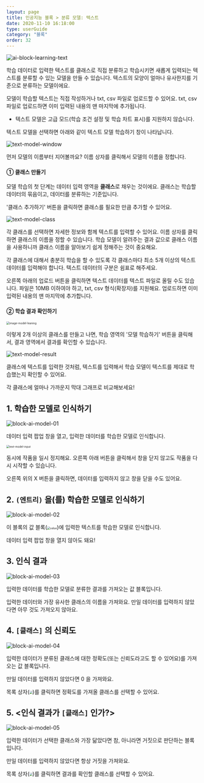 ```yaml
---
layout: page
title: 인공지능 블록 > 분류 모델: 텍스트
date: 2020-11-10 16:18:00
type: userGuide
category: "블록"
order: 32
---
```


![ai-block-learning-text](images/window/ai-block-learning-text.png)

학습 데이터로 입력한 텍스트를 클래스로 직접 분류하고 학습시키면 새롭게 입력되는 텍스트를 분류할 수 있는 모델을 만들 수 있습니다. 텍스트의 모양이 얼마나 유사한지를 기준으로 분류하는 모델이에요.

모델이 학습할 텍스트는 직접 작성하거나 txt, csv 파일로 업로드할 수 있어요. txt, csv 파일로 업로드하면 이미 입력된 내용의 맨 마지막에 추가됩니다.
+ 텍스트 모델은 고급 모드(학습 조건 설정 및 학습 차트 표시)를 지원하지 않습니다.

텍스트 모델을 선택하면 아래와 같이 텍스트 모델 학습하기 창이 나타납니다.

![text-model-window](images/window/text-model-window.png)

먼저 모델의 이름부터 지어볼까요? 이름 상자를 클릭해서 모델의 이름을 정합니다.

#### ① 클래스 만들기

모델 학습의 첫 단계는 데이터 입력 영역을 **클래스**로 채우는 것이에요. 클래스는 학습할 데이터의 묶음이고, 데이터를 분류하는 기준입니다.

'클래스 추가하기' 버튼을 클릭하면 클래스를 필요한 만큼 추가할 수 있어요.

![text-model-class](images/window/text-model-class.png)

각 클래스를 선택하면 자세한 정보와 함께 텍스트를 입력할 수 있어요. 이름 상자를 클릭하면 클래스의 이름을 정할 수 있습니다. 학습 모델이 알려주는 결과 값으로 클래스 이름을 사용하니까 클래스 이름을 알아보기 쉽게 정해주는 것이 중요해요.

각 클래스에 대해서 충분히 학습을 할 수 있도록 각 클래스마다 최소 5개 이상의 텍스트 데이터를 입력해야 합니다. 텍스트 데이터의 구분은 쉼표로 해주세요.

오른쪽 아래의 업로드 버튼을 클릭하면 텍스트 데이터를 텍스트 파일로 올릴 수도 있습니다. 파일은 10MB 이하여야 하고, txt, csv 형식(확장자)를 지원해요. 업로드하면 이미 입력된 내용의 맨 마지막에 추가합니다.

#### ② 학습 결과 확인하기

<img src="images/window/image-model-leaning.png" alt="image-model-leaning" style="zoom:50%;" />

이렇게 2개 이상의 클래스를 만들고 나면, 학습 영역의 '모델 학습하기' 버튼을 클릭해서, 결과 영역에서 결과를 확인할 수 있습니다.

![text-model-result](images/window/text-model-result.png)

클래스에 텍스트를 입력한 것처럼, 텍스트를 입력해서 학습 모델이 텍스트를 제대로 학습했는지 확인할 수 있어요.

각 클래스에 얼마나 가까운지 막대 그래프로 비교해보세요!

## 1. 학습한 모델로 인식하기

![block-ai-model-01](images/block-ai-model-01.png)

데이터 입력 팝업 창을 열고, 입력한 데이터를 학습한 모델로 인식합니다.

<img src="images/window/text-model-input.png" alt="text-model-input" style="zoom:50%;" />

동시에 작품을 일시 정지해요. 오른쪽 아래 버튼을 클릭해서 창을 닫지 않고도 작품을 다시 시작할 수 있습니다.

오른쪽 위의 X 버튼을 클릭하면, 데이터를 입력하지 않고 창을 닫을 수도 있어요.

## 2. `(엔트리)` 을(를) 학습한 모델로 인식하기

![block-ai-model-02](images/block-ai-model-02.png)

이 블록의 값 블록(<img src="images/icon/value.png" alt="value" style="zoom:50%;" />)에 입력한 텍스트를 학습한 모델로 인식합니다.

데이터 입력 팝업 창을 열지 않아도 돼요!

## 3. 인식 결과

![block-ai-model-03](images/block-ai-model-03.png)

입력한 데이터를 학습한 모델로 분류한 결과를 가져오는 값 블록입니다.

입력한 데이터와 가장 유사한 클래스의 이름을 가져와요. 만일 데이터를 입력하지 않았다면 아무 것도 가져오지 않아요.

## 4. `[클래스]` 의 신뢰도

![block-ai-model-04](images/block-ai-model-04.png)

입력한 데이터가 분류된 클래스에 대한 정확도(또는 신뢰도라고도 할 수 있어요)를 가져오는 값 블록입니다.

만일 데이터를 입력하지 않았다면 0 을 가져와요.

목록 상자(<img src="images/icon/dropdown-ai.png" style="zoom:50%;" />)를 클릭하면 정확도를 가져올 클래스를 선택할 수 있어요.

## 5. <인식 결과가 `[클래스]` 인가?>

![block-ai-model-05](images/block-ai-model-05.png)

입력한 데이터가 선택한 클래스와 가장 닮았다면 참, 아니라면 거짓으로 판단하는 블록입니다.

만일 데이터를 입력하지 않았다면 항상 거짓을 가져와요.

목록 상자(<img src="images/icon/dropdown-ai.png" style="zoom:50%;" />)를 클릭하면 결과를 확인할 클래스를 선택할 수 있어요.
